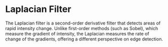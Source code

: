 # Laplacian Filter

The Laplacian filter is a second-order derivative filter that detects areas of rapid intensity change. Unlike first-order methods (such as Sobel), which measure the gradient of intensity, the Laplacian measures the rate of change of the gradients, offering a different perspective on edge detection.
